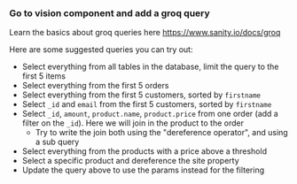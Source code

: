 ### Go to vision component and add a groq query
Learn the basics about groq queries here https://www.sanity.io/docs/groq

Here are some suggested queries you can try out:
* Select everything from all tables in the database, limit the query to the first 5 items
* Select everything from the first 5 orders
* Select everything from the first 5 customers, sorted by `firstname`
* Select `_id` and `email` from the first 5 customers, sorted by `firstname`
* Select `_id`, `amount`, `product.name`, `product.price` from one order (add a filter on the `_id`). Here we will join in the product to the order
  * Try to write the join both using the "dereference operator", and using a sub query
* Select everything from the products with a price above a threshold
* Select a specific product and dereference the site property
* Update the query above to use the params instead for the filtering
